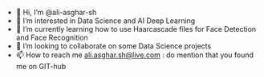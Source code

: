 - 👋 Hi, I’m @ali-asghar-sh
- 👀 I’m interested in Data Science and AI Deep Learning
- 🌱 I’m currently learning how to use Haarcascade files for Face Detection and Face Recognition
- 💞️ I’m looking to collaborate on some Data Science projects
- 📫 How to reach me ali.asghar.sh@live.com : do mention that you found me on GIT-hub

<!---
ali-asghar-sh/ali-asghar-sh is a ✨ special ✨ repository because its `README.md` (this file) appears on your GitHub profile.
You can click the Preview link to take a look at your changes.
--->
